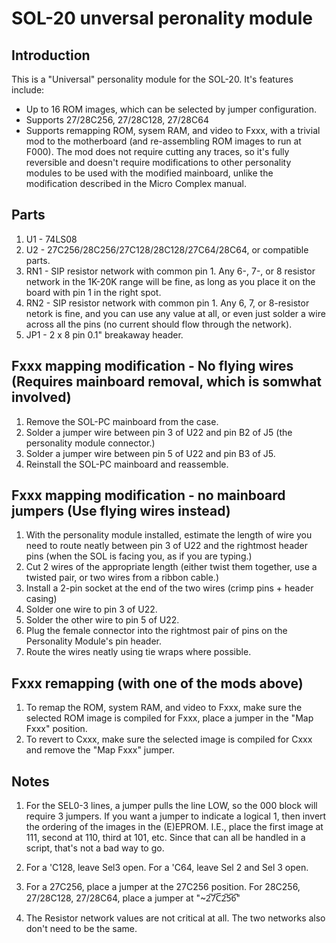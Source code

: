 # SOL-20 unversal peronality module

## Introduction

This is a "Universal" personality module for the SOL-20.  It's features include:
* Up to 16 ROM images, which can be selected by jumper configuration.
* Supports 27/28C256, 27/28C128, 27/28C64
* Supports remapping ROM, sysem RAM, and video to Fxxx, with a trivial mod to
  the motherboard (and re-assembling ROM images to run at F000). The mod does
  not require cutting any traces, so it's fully reversible and doesn't require
  modifications to other personality modules to be used with the modified
  mainboard, unlike the modification described in the Micro Complex manual.

## Parts
1. U1 - 74LS08
1. U2 - 27C256/28C256/27C128/28C128/27C64/28C64, or compatible parts.
1. RN1 - SIP resistor network with common pin 1. Any 6-, 7-, or 8 resistor
network in the 1K-20K range will be fine, as long as you place it on the board
with pin 1 in the right spot.
1. RN2 - SIP resistor network with common pin 1. Any 6, 7, or 8-resistor netork
is fine, and you can use any value at all, or even just solder a wire across all
the pins (no current should flow through the network).
1. JP1 - 2 x 8 pin 0.1" breakaway header.

## Fxxx mapping modification - No flying wires (Requires mainboard removal, which is somwhat involved)
1. Remove the SOL-PC mainboard from the case.
1. Solder a jumper wire between pin 3 of U22 and pin B2 of J5 (the personality module connector.)
1. Solder a jumper wire between pin 5 of U22 and pin B3 of J5.
1. Reinstall the SOL-PC mainboard and reassemble.

## Fxxx mapping modification - no mainboard jumpers (Use flying wires instead)
1. With the personality module installed, estimate the length of wire you need
   to route neatly between pin 3 of U22 and the rightmost header pins (when the
   SOL is facing you, as if you are typing.)
1. Cut 2 wires of the appropriate length (either twist them together, use a
   twisted pair, or two wires from a ribbon cable.)
1. Install a 2-pin socket at the end of the two wires (crimp pins + header casing)
1. Solder one wire to pin 3 of U22.
1. Solder the other wire to pin 5 of U22.
1. Plug the female connector into the rightmost pair of pins on the Personality Module's pin header.
1. Route the wires neatly using tie wraps where possible.

## Fxxx remapping (with one of the mods above)
1. To remap the ROM, system RAM, and video to Fxxx, make sure the selected ROM
   image is compiled for Fxxx, place a jumper in the "Map Fxxx" position. 
1. To revert to Cxxx, make sure the selected image is compiled for Cxxx and
   remove the "Map Fxxx" jumper.
   
## Notes

1. For the SEL0-3 lines, a jumper pulls the line LOW, so the 000 block will
   require 3 jumpers. If you want a jumper to indicate a logical 1, then invert
   the ordering of the images in the (E)EPROM. I.E., place the first image at
   111, second at 110, third at 101, etc. Since that can all be handled in a
   script, that's not a bad way to go.
1. For a 'C128, leave Sel3 open. For a 'C64, leave Sel 2 and Sel 3 open.
1. For a 27C256, place a jumper at the 27C256 position. For 28C256, 27/28C128,
   27/28C64, place a jumper at "~2̅7̅C̅2̅5̅6̅"

1. The Resistor network values are not critical at all. The two networks also don't need to be the same.




